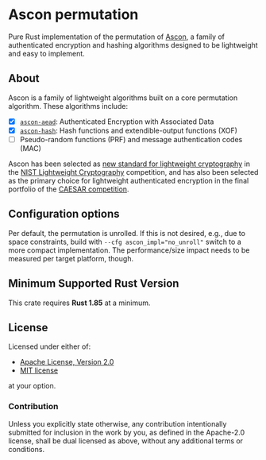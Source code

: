 # Ascon permutation

Pure Rust implementation of the permutation of [Ascon], a family of
authenticated encryption and hashing algorithms designed to be lightweight and
easy to implement.

## About

Ascon is a family of lightweight algorithms built on a core permutation
algorithm. These algorithms include:

- [x] [`ascon-aead`]: Authenticated Encryption with Associated Data
- [x] [`ascon-hash`]: Hash functions and extendible-output functions (XOF)
- [ ] Pseudo-random functions (PRF) and message authentication codes (MAC)

Ascon has been selected as [new standard for lightweight cryptography] in the
[NIST Lightweight Cryptography] competition, and has also been selected as the
primary choice for lightweight authenticated encryption in the final
portfolio of the [CAESAR competition].

## Configuration options

Per default, the permutation is unrolled. If this is not desired, e.g., due to
space constraints, build with `--cfg ascon_impl="no_unroll"` switch to a more
compact implementation. The performance/size impact needs to be measured per
target platform, though.

## Minimum Supported Rust Version

This crate requires **Rust 1.85** at a minimum.

## License

Licensed under either of:

- [Apache License, Version 2.0](http://www.apache.org/licenses/LICENSE-2.0)
- [MIT license](http://opensource.org/licenses/MIT)

at your option.

### Contribution

Unless you explicitly state otherwise, any contribution intentionally submitted
for inclusion in the work by you, as defined in the Apache-2.0 license, shall be
dual licensed as above, without any additional terms or conditions.

[//]: # (links)

[`ascon-aead`]: https://crates.io/crate/ascon-aead
[`ascon-hash`]: https://crates.io/crate/ascon-hash
[Ascon]: https://ascon.iaik.tugraz.at/
[New standard for lightweight cryptography]: https://www.nist.gov/news-events/news/2023/02/nist-selects-lightweight-cryptography-algorithms-protect-small-devices
[NIST Lightweight Cryptography]: https://csrc.nist.gov/projects/lightweight-cryptography/finalists
[CAESAR competition]: https://competitions.cr.yp.to/caesar-submissions.html
